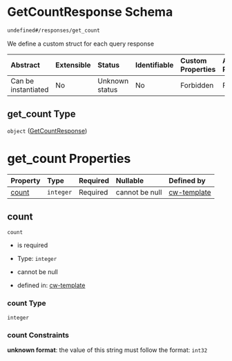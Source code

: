 # GetCountResponse Schema

```txt
undefined#/responses/get_count
```

We define a custom struct for each query response

| Abstract            | Extensible | Status         | Identifiable | Custom Properties | Additional Properties | Access Restrictions | Defined In                                                           |
| :------------------ | :--------- | :------------- | :----------- | :---------------- | :-------------------- | :------------------ | :------------------------------------------------------------------- |
| Can be instantiated | No         | Unknown status | No           | Forbidden         | Forbidden             | none                | [cw-template.json\*](schema/cw-template.json "open original schema") |

## get\_count Type

`object` ([GetCountResponse](cw-template-responses-getcountresponse.md))

# get\_count Properties

| Property        | Type      | Required | Nullable       | Defined by                                                                                                                  |
| :-------------- | :-------- | :------- | :------------- | :-------------------------------------------------------------------------------------------------------------------------- |
| [count](#count) | `integer` | Required | cannot be null | [cw-template](cw-template-responses-getcountresponse-properties-count.md "undefined#/responses/get_count/properties/count") |

## count



`count`

*   is required

*   Type: `integer`

*   cannot be null

*   defined in: [cw-template](cw-template-responses-getcountresponse-properties-count.md "undefined#/responses/get_count/properties/count")

### count Type

`integer`

### count Constraints

**unknown format**: the value of this string must follow the format: `int32`

